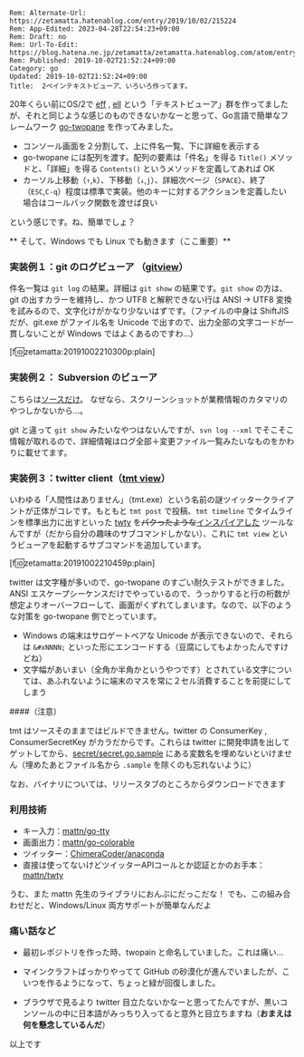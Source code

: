 ```header
Rem: Alternate-Url: https://zetamatta.hatenablog.com/entry/2019/10/02/215224
Rem: App-Edited: 2023-04-28T22:54:23+09:00
Rem: Draft: no
Rem: Url-To-Edit: https://blog.hatena.ne.jp/zetamatta/zetamatta.hatenablog.com/atom/entry/26006613443853788
Rem: Published: 2019-10-02T21:52:24+09:00
Category: go
Updated: 2019-10-02T21:52:24+09:00
Title:  2ペインテキストビューア、いろいろ作ってます。
```
20年くらい前にOS/2で [eff](http://nyaos.org/homepage/warp/eff.html) , [ell](http://nyaos.org/VA009797/warp/ell.html) という「テキストビューア」群を作ってましたが、それと同じような感じのものできないかなーと思って、Go言語で簡単なフレームワーク [go-twopane](https://github.com/zetamatta/go-twopane) を作ってみました。

* コンソール画面を２分割して、上に件名一覧、下に詳細を表示する
* go-twopane には配列を渡す。配列の要素は「件名」を得る `Title()` メソッドと、「詳細」を得る `Contents()` というメソッドを定義してあれば OK
* カーソル上移動（`↑`,`k`）、下移動（`↓`,`j`）、詳細次ページ（`SPACE`）、終了（`ESC`,`C-q`）程度は標準で実装。他のキーに対するアクションを定義したい場合はコールバック関数を渡せば良い

という感じです。ね、簡単でしょ？

** そして、Windows でも Linux でも動きます（ここ重要）**

### 実装例１：git のログビューア （[gitview](https://github.com/zetamatta/go-twopane#sample-application-git-viewer)）

件名一覧は `git log` の結果。詳細は `git show` の結果です。`git show` の方は、git の出すカラーを維持し、かつ UTF8 と解釈できない行は ANSI → UTF8 変換を試みるので、文字化けがかなり少ないはずです。（ファイルの中身は ShiftJIS だが、git.exe がファイル名を Unicode で出すので、出力全部の文字コードが一貫しないことが Windows ではよくあるのですわ…）

[f:id:zetamatta:20191002210300p:plain]

### 実装例２： Subversion のビューア

こちらは[ソースだけ](https://github.com/zetamatta/go-twopane/blob/master/svnview/main.go)。
なぜなら、スクリーンショットが業務情報のカタマリのやつしかないから…。

git と違って `git show` みたいなやつはないんですが、`svn log --xml`  でそこそこ情報が取れるので、詳細情報はログ全部＋変更ファイル一覧みたいなものをかわりに載せてます。

### 実装例３：twitter client（[tmt view](https://github.com/zetamatta/tmt/releases/tag/20190929)）

いわゆる「人間性はありません」（tmt.exe）という名前の謎ツイッタークライアントが正体がコレです。もともと `tmt post` で投稿、`tmt timeline` でタイムラインを標準出力に出すといった [twty](https://github.com/mattn/twty) を<del>パクったような</del><ins>インスパイアした</ins> ツールなんですが（だから自分の趣味のサブコマンドしかない）、これに `tmt view` というビューアを起動するサブコマンドを追加しています。

[f:id:zetamatta:20191002210459p:plain]

twitter は文字種が多いので、go-twopane のすごい耐久テストができました。ANSI エスケープシーケンスだけでやっているので、うっかりすると行の桁数が想定よりオーバーフローして、画面がくずれてしまいます。なので、以下のような対策を go-twopane 側でとっています。

* Windows の端末はサロゲートペアな Unicode が表示できないので、それらは `&#xNNNN;` といった形にエンコードする（豆腐にしてもよかったんですけどね）
* 文字幅があいまい（全角か半角かというやつです）とされている文字については、あふれないように端末のマスを常に２セル消費することを前提にしてしまう

####（注意）

tmt はソースそのままではビルドできません。twitter の ConsumerKey , ConsumerSecretKey がカラだからです。これらは twitter に開発申請を出してゲットしてから、[secret/secret.go.sample](https://github.com/zetamatta/tmt/blob/master/secret/secret.go.sample) にある変数名を埋めないといけません（埋めたあとファイル名から `.sample` を除くのも忘れないように）

なお、バイナリについては、リリースタブのところからダウンロードできます
 
### 利用技術

* キー入力：[mattn/go-tty](https://github.com/mattn/go-tty)
* 画面出力：[mattn/go-colorable](https://github.com/mattn/go-colorable)
* ツイッター：[ChimeraCoder/anaconda](https://github.com/ChimeraCoder/anaconda)
* 直接は使ってないけどツイッターAPIコールとか認証とかのお手本：[mattn/twty](https://github.com/mattn/twty)

うむ、また mattn 先生のライブラリにおんぶにだっこだな！
でも、この組み合わせだと、Windows/Linux 両方サポートが簡単なんだよ

### 痛い話など

* 最初レポジトリを作った時、twopain と命名していました。これは痛い…

* マインクラフトばっかりやってて GitHub の砂漠化が進んでいましたが、こいつを作るようになって、ちょっと緑が回復しました。

* ブラウザで見るより twitter 目立たないかなーと思ってたんですが、黒いコンソールの中に日本語がみっちり入ってると意外と目立ちますね（**おまえは何を懸念しているんだ**）

以上です
